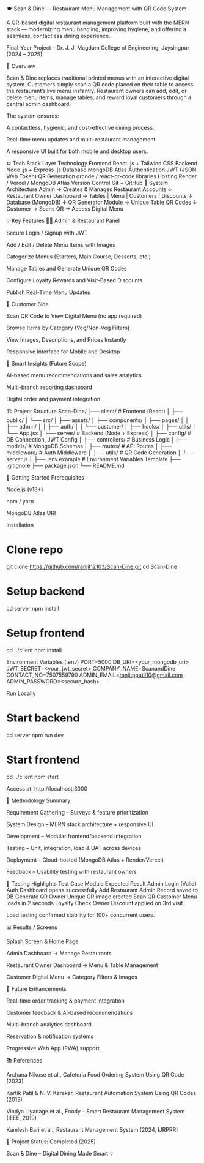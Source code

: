 🍽️ Scan & Dine — Restaurant Menu Management with QR Code System

A QR-based digital restaurant management platform built with the MERN stack —
modernizing menu handling, improving hygiene, and offering a seamless, contactless dining experience.

Final-Year Project – Dr. J. J. Magdum College of Engineering, Jaysingpur (2024 – 2025)

🧭 Overview

Scan & Dine replaces traditional printed menus with an interactive digital system.
Customers simply scan a QR code placed on their table to access the restaurant’s live menu instantly.
Restaurant owners can add, edit, or delete menu items, manage tables, and reward loyal customers through a central admin dashboard.

The system ensures:

A contactless, hygienic, and cost-effective dining process.

Real-time menu updates and multi-restaurant management.

A responsive UI built for both mobile and desktop users.

⚙️ Tech Stack
Layer	Technology
Frontend	React .js + Tailwind CSS
Backend	Node .js + Express .js
Database	MongoDB Atlas
Authentication	JWT (JSON Web Token)
QR Generation	qrcode / react-qr-code libraries
Hosting	Render / Vercel / MongoDB Atlas
Version Control	Git + GitHub
🧩 System Architecture
Admin → Creates & Manages Restaurant Accounts
      ↓
Restaurant Owner Dashboard → Tables | Menu | Customers | Discounts
      ↓
Database (MongoDB)
      ↓
QR Generator Module → Unique Table QR Codes
      ↓
Customer → Scans QR → Access Digital Menu

💡 Key Features
👨‍🍳 Admin & Restaurant Panel

Secure Login / Signup with JWT

Add / Edit / Delete Menu Items with Images

Categorize Menus (Starters, Main Course, Desserts, etc.)

Manage Tables and Generate Unique QR Codes

Configure Loyalty Rewards and Visit-Based Discounts

Publish Real-Time Menu Updates

📱 Customer Side

Scan QR Code to View Digital Menu (no app required)

Browse Items by Category (Veg/Non-Veg Filters)

View Images, Descriptions, and Prices Instantly

Responsive Interface for Mobile and Desktop

🧠 Smart Insights (Future Scope)

AI-based menu recommendations and sales analytics

Multi-branch reporting dashboard

Digital order and payment integration

🏗️ Project Structure
Scan-Dine/
├── client/                 # Frontend (React)
│   ├── public/
│   └── src/
│       ├── assets/
│       ├── components/
│       ├── pages/
│       │   ├── admin/
│       │   ├── auth/
│       │   └── customer/
│       ├── hooks/
│       ├── utils/
│       └── App.jsx
│
├── server/                 # Backend (Node + Express)
│   ├── config/             # DB Connection, JWT Config
│   ├── controllers/        # Business Logic
│   ├── models/             # MongoDB Schemas
│   ├── routes/             # API Routes
│   ├── middleware/         # Auth Middleware
│   ├── utils/              # QR Code Generation
│   └── server.js
│
├── .env.example            # Environment Variables Template
├── .gitignore
├── package.json
└── README.md

🚀 Getting Started
Prerequisites

Node.js (v18+)

npm / yarn

MongoDB Atlas URI

Installation
# Clone repo
git clone https://github.com/ranjit12103/Scan-Dine.git
cd Scan-Dine

# Setup backend
cd server
npm install

# Setup frontend
cd ../client
npm install

Environment Variables (.env)
PORT=5000
DB_URI=<your_mongodb_uri>
JWT_SECRET=<your_jwt_secret>
COMPANY_NAME=ScanandDine
CONTACT_NO=7507559790
ADMIN_EMAIL=ranjitppatil10@gmail.com
ADMIN_PASSWORD=<secure_hash>

Run Locally
# Start backend
cd server
npm run dev

# Start frontend
cd ../client
npm start


Access at: http://localhost:3000

🧠 Methodology Summary

Requirement Gathering – Surveys & feature prioritization

System Design – MERN stack architecture + responsive UI

Development – Modular frontend/backend integration

Testing – Unit, integration, load & UAT across devices

Deployment – Cloud-hosted (MongoDB Atlas + Render/Vercel)

Feedback – Usability testing with restaurant owners

🧾 Testing Highlights
Test Case	Module	Expected Result
Admin Login (Valid)	Auth	Dashboard opens successfully
Add Restaurant	Admin	Record saved to DB
Generate QR	Owner	Unique QR image created
Scan QR	Customer	Menu loads in 2 seconds
Loyalty Check	Owner	Discount applied on 3rd visit

Load testing confirmed stability for 100+ concurrent users.

📊 Results / Screens

Splash Screen & Home Page

Admin Dashboard → Manage Restaurants

Restaurant Owner Dashboard → Menu & Table Management

Customer Digital Menu → Category Filters & Images


🔮 Future Enhancements

Real-time order tracking & payment integration

Customer feedback & AI-based recommendations

Multi-branch analytics dashboard

Reservation & notification systems

Progressive Web App (PWA) support


📚 References

Archana Nikose et al., Cafeteria Food Ordering System Using QR Code (2023)

Kartik Patil & N. V. Karekar, Restaurant Automation System Using QR Codes (2019)

Vindya Liyanage et al., Foody – Smart Restaurant Management System (IEEE, 2019)

Kamlesh Bari et al., Restaurant Management System (2024, IJRPRR)


🏁 Project Status: Completed (2025)

Scan & Dine – Digital Dining Made Smart 💡
